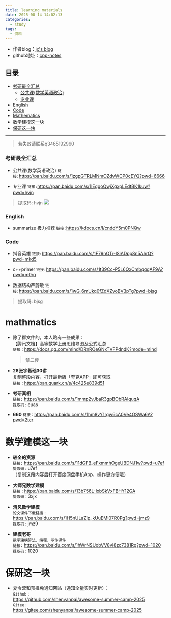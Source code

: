 ```yaml
---
title: learning materials
date: 2025-08-14 14:02:13
categories:
  - study
tags:
  - 资料
---
```


- 作者blog：[jx's blog](https://jiangxu.net/ "个人博客")
- github地址：[cpp-notes](https://github.com/Jaxon1216/cpp-notes)

## 目录

- [考研最全汇总](#考研最全汇总)
  - [公共课(数学英语政治)](#公共课数学英语政治)
  - [专业课](#专业课)
- [English](#english)
- [Code](#code)
- [Mathematics](#mathmatics)
- [数学建模这一块](#数学建模这一块)
- [保研这一块](#保研这一块)

---
> 若失效请联系q3465192960


### 考研最全汇总
- 公共课(数学英语政治)
`链接:`https://pan.baidu.com/s/1zgpGTRLMNmOZdvWCP0cEYQ?pwd=6666

- 专业课
`链接:`https://pan.baidu.com/s/1lEggoQwjXgxpLEdtBK1kuw?pwd=hvjn 
> 提取码: hvjn 
![](/img/math.png)

### English
- summarize 极力推荐
`链接:`https://kdocs.cn/l/cnddY5m0PNQw

### Code

- 抖音英雄
`链接:`https://pan.baidu.com/s/1F79nOTr-lSiADpp8n5AhrQ?pwd=mkd5 

- c++primer
`链接:`https://pan.baidu.com/s/1t39Cc-P5L6QxCmbqqgAF9A?pwd=m0rq

- 数据结构严蔚敏
`链接:`https://pan.baidu.com/s/1wG_6mUkq0fZdXZvoBV3pTg?pwd=bjsg 
> 提取码: bjsg 


# mathmatics
- 除了群文件的，本人略有一些成果：  
  【腾讯文档】高等数学上册思维导图及公式汇总  
  `链接：`https://docs.qq.com/mind/DRnROeGNxTVFPdndK?mode=mind  
  > 禁二传

- **26张宇基础30讲**  
  复制整段内容，打开最新版「夸克APP」即可获取  
  `链接：`https://pan.quark.cn/s/4c425e839d51

- **考研真相**  
  `链接:` https://pan.baidu.com/s/1mmp2vJbaR3gpBObRAIquqA  
  `提取码:` euas

- **660**
  `链接：`https://pan.baidu.com/s/1hm8vY1rgw6cA0Ve4OSWa6A?pwd=2tcr

# 数学建模这一块
- **较全的资源**  
  `链接:` https://pan.baidu.com/s/11dGFB_eFxmmhOgeUBDNJ1w?pwd=u7ef  
  `提取码:` u7ef  
  （复制这段内容后打开百度网盘手机App，操作更方便哦）

- **大师兄数学建模**  
  `链接：`https://pan.baidu.com/s/13b756L-IxbSkVxFBHY12GA  
  `提取码：`3xjx

- **清风数学建模**  
  `论文课件下载链接：`  
  https://pan.baidu.com/s/1H5nULaZip_kUuEMI07R0Pg?pwd=jmz9  
  `提取码:` jmz9 

- **建模老哥**  
  `数学建模算法、编程、写作课件`  
  `链接:` https://pan.baidu.com/s/1hWrNSUobVV8vI8zc7381Rg?pwd=1020  
  `提取码:` 1020 


  
# 保研这一块

- 夏令营和预推免通知网站（通知全量实时更新）：  
  `Github：`  
  https://github.com/shenyanpai/awesome-summer-camp-2025  
  `Gitee：`  
  https://gitee.com/shenyanpai/awesome-summer-camp-2025

